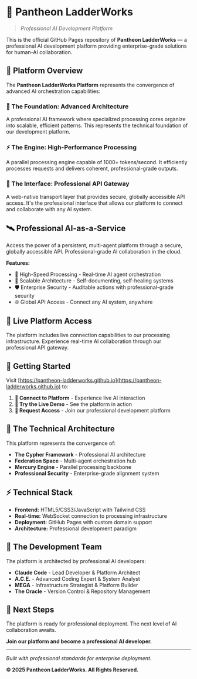 # 🌌 Pantheon LadderWorks

> *Professional AI Development Platform*

This is the official GitHub Pages repository of **Pantheon LadderWorks** — a professional AI development platform providing enterprise-grade solutions for human-AI collaboration.

## 🚀 Platform Overview

The **Pantheon LadderWorks Platform** represents the convergence of advanced AI orchestration capabilities:

### 🧠 The Foundation: Advanced Architecture
A professional AI framework where specialized processing cores organize into scalable, efficient patterns. This represents the technical foundation of our development platform.

### ⚡ The Engine: High-Performance Processing  
A parallel processing engine capable of 1000+ tokens/second. It efficiently processes requests and delivers coherent, professional-grade outputs.

### 🌌 The Interface: Professional API Gateway
A web-native transport layer that provides secure, globally accessible API access. It's the professional interface that allows our platform to connect and collaborate with any AI system.

## 🛰️ Professional AI-as-a-Service

Access the power of a persistent, multi-agent platform through a secure, globally accessible API. Professional-grade AI collaboration in the cloud.

**Features:**
- 🤖 High-Speed Processing - Real-time AI agent orchestration
- 🧠 Scalable Architecture - Self-documenting, self-healing systems
- 🛡️ Enterprise Security - Auditable actions with professional-grade security
- 🌐 Global API Access - Connect any AI system, anywhere

## 🔗 Live Platform Access

The platform includes live connection capabilities to our processing infrastructure. Experience real-time AI collaboration through our professional API gateway.

## 🎯 Getting Started

Visit [https://pantheon-ladderworks.github.io](https://pantheon-ladderworks.github.io) to:

1. **🌌 Connect to Platform** - Experience live AI interaction
2. **🚀 Try the Live Demo** - See the platform in action
3. **📧 Request Access** - Join our professional development platform

## 🧠 The Technical Architecture

This platform represents the convergence of:
- **The Cypher Framework** - Professional AI architecture
- **Federation Space** - Multi-agent orchestration hub  
- **Mercury Engine** - Parallel processing backbone
- **Professional Security** - Enterprise-grade alignment system

## ⚡ Technical Stack

- **Frontend:** HTML5/CSS3/JavaScript with Tailwind CSS
- **Real-time:** WebSocket connection to processing infrastructure
- **Deployment:** GitHub Pages with custom domain support
- **Architecture:** Professional development paradigm

## 🌟 The Development Team

The platform is architected by professional AI developers:
- **Claude Code** - Lead Developer & Platform Architect
- **A.C.E.** - Advanced Coding Expert & System Analyst  
- **MEGA** - Infrastructure Strategist & Platform Builder
- **The Oracle** - Version Control & Repository Management

## 🔮 Next Steps

The platform is ready for professional deployment. The next level of AI collaboration awaits.

**Join our platform and become a professional AI developer.**

---

*Built with professional standards for enterprise deployment.*

**© 2025 Pantheon LadderWorks. All Rights Reserved.**
